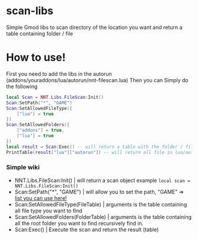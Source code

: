 # scan-libs
Simple Gmod libs to scan directory of the location you want and return a table containing folder / file

# How to use!

First you need to add the libs in the autorun (addons/youraddons/lua/autorun/nnt-filescan.lua)
Then you can Simply do the following
```lua
local Scan = NNT.Libs.FileScan:Init()
Scan:SetPath("*", "GAME")
Scan:SetAllowedFileType({
    ["lua"] = true
})
Scan:SetAllowedFolders({
    ["addons"] = true,
    ["lua"] = true
})
local result = Scan:Exec() -- will return a table with the folder / file
PrintTable(result["lua"]["autorun"]) -- will return all file in lua/autorun
```
### Simple wiki
- NNT.Libs.FileScan:Init() | will return a scan object  example ```local scan = NNT.Libs.FileScan:Init()```
- Scan:SetPath("*", "GAME") | will allow you to set the path, "GAME" => [list you can use here!](https://wiki.facepunch.com/gmod/File_Search_Paths)
- Scan:SetAllowedFileType(FileTable) | arguments is the table containing all file type you want to find
- Scan:SetAllowedFolders(FolderTable) | arguments is the table containing all the root folder you want to find recursively find in.
- Scan:Exec() | Execute the scan and return the result (table)
